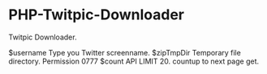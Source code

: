 PHP-Twitpic-Downloader
======================

Twitpic Downloader.

$username   Type you Twitter screenname.
$zipTmpDir  Temporary file directory. Permission 0777 
$count      API LIMIT 20. countup to next page get.
